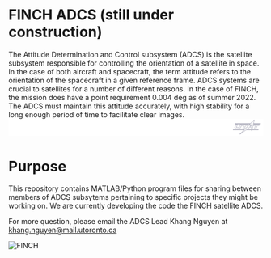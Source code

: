 

# FINCH ADCS (still under construction)
The Attitude Determination and Control subsystem (ADCS) is the satellite subsystem responsible for controlling the orientation of a satellite in space. In the case of both aircraft and spacecraft, the term attitude refers to the orientation of the spacecraft in a given reference frame. ADCS systems are crucial to satellites for a number of different reasons. In the case of FINCH, the mission does have a point requirement 0.004 deg as of summer 2022. The ADCS must maintain this attitude accurately, with high stability for a long enough period of time to facilitate clear images. 
![UAT](images/UTAT2.png)
# Purpose

This repository contains MATLAB/Python program files for sharing between members of ADCS subsytems pertaining to specific projects they might be working on. We are currently developing the code the FINCH satellite ADCS.

For more question, please email the ADCS Lead Khang Nguyen at khang.nguyen@mail.utoronto.ca

![FINCH](images/FINCH.png)
